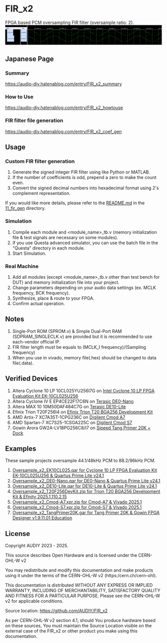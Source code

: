 # FIR_x2
FPGA based PCM oversampling FIR filter (oversample ratio: 2).  
![Image 1](/Images/image1.png)

## Japanese Page
### Summary
https://audio-diy.hatenablog.com/entry/FIR_x2_summary
### How to Use
https://audio-diy.hatenablog.com/entry/FIR_x2_howtouse
### FIR filter file generation
https://audio-diy.hatenablog.com/entry/FIR_x2_coef_gen

## Usage
### Custom FIR filter generation
1. Generate the signed integer FIR filter using like Python or MATLAB.
2. If the number of coefficients is odd, prepend a zero to make the count even.
3. Convert the signed decimal numbers into hexadecimal format using 2's complement representation.  

If you would like more details, please refer to the [README.md](./11_fir_gen/README.md) in the [11_fir_gen](./11_fir_gen) directory.

### Simulation
1. Compile each module and <module_name>_tb.v (memory initialization file & test signals are necessary on some modules).
2. If you use Questa advanced simulator, you can use the batch file in the "Questa" directory in each module.
3. Start Simulation.
   
### Real Machine
1. Add all modules (except <module_name>_tb.v other than test bench for DUT) and memory initialization file into your project.
2. Change parameters depending on your audio data settings (ex. MCLK frequency, BCK frequency).
3. Synthesize, place & route to your FPGA.
4. Confirm actual operation.

## Notes
1. Single-Port ROM (SPROM.v) & Simple Dual-Port RAM (SDPRAM_SINGLECLK.v) are provided but it is recommended to use each-vendor official IP.
2. FIR filter length must be equals to (MCLK_I frequency)/(Sampling frequency)
3. When you use in vivado, memory file(.hex) should be changed to data file(.data). 

## Verified Devices
1. Altera Cyclone 10 LP 10CL025YU256I7G on [Intel Cyclone 10 LP FPGA Evaluation Kit EK-10CL025U256](https://www.intel.com/content/www/us/en/products/details/fpga/development-kits/cyclone/10-lp-evaluation-kit.html)
2. Altera Cyclone IV E EP4CE22F17C6N on [Terasic DE0-Nano](https://www.terasic.com.tw/cgi-bin/page/archive.pl?No=593)
3. Altera MAX 10 10M50DAF484C7G on [Terasic DE10-Lite](https://www.terasic.com.tw/cgi-bin/page/archive.pl?Language=English&CategoryNo=234&No=1021)
4. Efinix Trion T20F256I4 on [Efinix Trion T20 BGA256 Development Kit](https://www.efinixinc.com/products-devkits-triont20.html)
5. AMD Artix-7 XC7A35T-1CPG236C on [Digilent Cmod A7](https://digilent.com/reference/programmable-logic/cmod-a7/start)
6. AMD Spartan-7 XC7S25-1CSGA225C on [Digilent Cmod S7](https://digilent.com/reference/programmable-logic/cmod-s7/start)
7. Gowin Arora GW2A-LV18PG256C8/I7 on [Sipeed Tang Primer 20K + Dock](https://wiki.sipeed.com/hardware/en/tang/tang-primer-20k/primer-20k.html#Dock-ext-board-appearance)

## Examples
These sample projects oversample 44.1/48kHz PCM to 88.2/96kHz PCM.
1. [Oversample_x2_EK10CL025.qar for Cyclone 10 LP FPGA Evaluation Kit EK-10CL025U256 & Quartus Prime Lite v24.1](/10_Example/01_EK-10CL025U256)
2. [Oversample_x2_DE0-Nano.qar for DE0-Nano & Quartus Prime Lite v24.1](/10_Example/02_DE0-Nano)
3. [Oversample_x2_DE10-Lite.qar for DE10-Lite & Quartus Prime Lite v24.1](/10_Example/03_DE10-Lite)
4. [Oversample_x2_T20F256DevKit.zip for Trion T20 BGA256 Development Kit & Efinity 2025.1.110.2.15](/10_Example/04_T20F256DevKit)
5. [Oversample_x2_Cmod-A7.xpr.zip for Cmod-A7 & Vivado 2025.1](/10_Example/05_Cmod-A7)
6. [Oversample_x2_Cmod-S7.xpr.zip for Cmod-S7 & Vivado 2025.1](/10_Example/06_Cmod-S7)
7. [Oversample_x2_TangPrimer20K.gar for Tang Primer 20K & Gowin FPGA Designer v1.9.11.01 Education](/10_Example/07_TangPrimer20K)

## License
Copyright AUDIY 2023 - 2025.

This source describes Open Hardware and is licensed under the CERN-OHL-W v2

You may redistribute and modify this documentation and make products using it under the terms of the CERN-OHL-W v2 (https:/cern.ch/cern-ohl). 

This documentation is distributed WITHOUT ANY EXPRESS OR IMPLIED WARRANTY, INCLUDING OF MERCHANTABILITY, SATISFACTORY QUALITY AND FITNESS FOR A PARTICULAR PURPOSE. Please see the CERN-OHL-W v2 for applicable conditions.

Source location: https://github.com/AUDIY/FIR_x2

As per CERN-OHL-W v2 section 4.1, should You produce hardware based on these sources, You must maintain the Source Location visible on the external case of the FIR_x2 or other product you make using this documentation.
